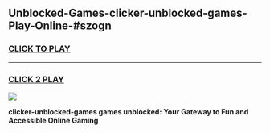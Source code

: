 
## Unblocked-Games-clicker-unblocked-games-Play-Online-#szogn
<h3>
<a href="https://premium.freeplayer.one?title=clicker-unblocked-games&ref=27F">CLICK TO PLAY</a></h3>
<hr>

<h3>
<a href="https://premium.freeplayer.one?title=clicker-unblocked-games&ref=27F">CLICK 2 PLAY</a>
  
</h3>

<a href="https://premium.freeplayer.one?title=clicker-unblocked-games&ref=27F"><img src="https://clearcache.store/games.png"></a>


**clicker-unblocked-games games unblocked: Your Gateway to Fun and Accessible Online Gaming**
